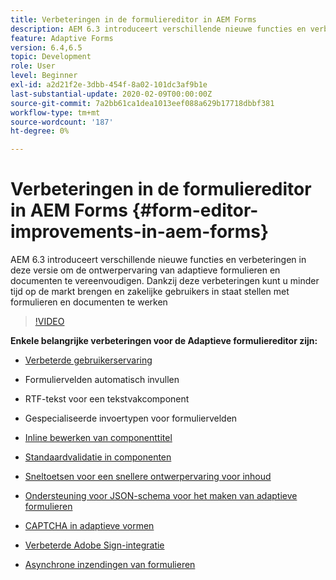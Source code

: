 ```yaml
---
title: Verbeteringen in de formuliereditor in AEM Forms
description: AEM 6.3 introduceert verschillende nieuwe functies en verbeteringen in deze versie om de ontwerpervaring van adaptieve formulieren en documenten te vereenvoudigen. Dankzij deze verbeteringen kunt u minder tijd op de markt brengen en zakelijke gebruikers in staat stellen met formulieren en documenten te werken
feature: Adaptive Forms
version: 6.4,6.5
topic: Development
role: User
level: Beginner
exl-id: a2d21f2e-3dbb-454f-8a02-101dc3af9b1e
last-substantial-update: 2020-02-09T00:00:00Z
source-git-commit: 7a2bb61ca1dea1013eef088a629b17718dbbf381
workflow-type: tm+mt
source-wordcount: '187'
ht-degree: 0%

---
```


# Verbeteringen in de formuliereditor in AEM Forms {#form-editor-improvements-in-aem-forms}

AEM 6.3 introduceert verschillende nieuwe functies en verbeteringen in deze versie om de ontwerpervaring van adaptieve formulieren en documenten te vereenvoudigen. Dankzij deze verbeteringen kunt u minder tijd op de markt brengen en zakelijke gebruikers in staat stellen met formulieren en documenten te werken

>[!VIDEO](https://video.tv.adobe.com/v/19500/)

**Enkele belangrijke verbeteringen voor de Adaptieve formuliereditor zijn:**

* [Verbeterde gebruikerservaring](https://helpx.adobe.com/aem-forms/6-3/introduction-forms-authoring.html)

* Formuliervelden automatisch invullen
* RTF-tekst voor een tekstvakcomponent
* Gespecialiseerde invoertypen voor formuliervelden

* [Inline bewerken van componenttitel](https://helpx.adobe.com/aem-forms/6-3/introduction-forms-authoring.html)
* [Standaardvalidatie in componenten](https://helpx.adobe.com/aem-forms/6-3/introduction-forms-authoring.html)
* [Sneltoetsen voor een snellere ontwerpervaring voor inhoud](https://helpx.adobe.com/aem-forms/6-3/keyboard-shortcuts.html#AdaptiveFormEditor)
* [Ondersteuning voor JSON-schema voor het maken van adaptieve formulieren](https://helpx.adobe.com/aem-forms/6-3/adaptive-form-json-schema-form-model.html)
* [CAPTCHA in adaptieve vormen](https://helpx.adobe.com/aem-forms/6-3/captcha-adaptive-forms.html)
* [Verbeterde Adobe Sign-integratie](https://helpx.adobe.com/aem-forms/6-3/working-with-adobe-sign.html)
* [Asynchrone inzendingen van formulieren](https://helpx.adobe.com/aem-forms/6-3/asynchronous-submissions-adaptive-forms.html)
